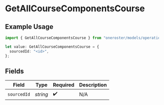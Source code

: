 # GetAllCourseComponentsCourse

## Example Usage

```typescript
import { GetAllCourseComponentsCourse } from "oneroster/models/operations";

let value: GetAllCourseComponentsCourse = {
  sourcedId: "<id>",
};
```

## Fields

| Field              | Type               | Required           | Description        |
| ------------------ | ------------------ | ------------------ | ------------------ |
| `sourcedId`        | *string*           | :heavy_check_mark: | N/A                |